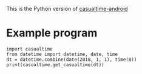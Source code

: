 This is the Python version of [casualtime-android](https://github.com/WeeRox/casualtime-android/)

# Example program
```
import casualtime
from datetime import datetime, date, time
dt = datetime.combine(date(2018, 1, 1), time(8))
print(casualtime.get_casualtime(dt))
```
